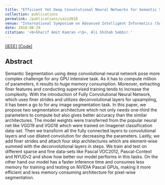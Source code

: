 ```yaml
---
title: "Efficient Yet Deep Convolutional Neural Networks for Semantic Segmentation"
collection: publications
permalink: /publications/sain2018
venue: "International Symposium on Advanced Intelligent Informatics (SAIN)"
date: 2018-08-29
citation: '<b>Sharif Amit Kamran <\b>, Ali Shihab Sabbir.'
---
```

[[IEEE]](https://ieeexplore.ieee.org/document/8673354) [[Code]](https://github.com/SharifAmit/DilatedFCNSegmentation)


## Abstract
Semantic Segmentation using deep convolutional neural network pose more complex challenge for any GPU intensive task. As it has to compute million of parameters, it results to huge memory consumption. Moreover, extracting finer features and conducting supervised training tends to increase the complexity. With the introduction of Fully Convolutional Neural Network, which uses finer strides and utilizes deconvolutional layers for upsampling, it has been a go to for any image segmentation task. In this paper, we propose two segmentation architecture which not only needs one-third the parameters to compute but also gives better accuracy than the similar architectures. The model weights were transferred from the popular neural net like VGG19 and VGG16 which were trained on Imagenet classification data-set. Then we transform all the fully connected layers to convolutional layers and use dilated convolution for decreasing the parameters. Lastly, we add finer strides and attach four skip architectures which are element-wise summed with the deconvolutional layers in steps. We train and test on different sparse and fine data-sets like Pascal VOC2012, Pascal-Context and NYUDv2 and show how better our model performs in this tasks. On the other hand our model has a faster inference time and consumes less memory for training and testing on NVIDIA Pascal GPUs, making it more efficient and less memory consuming architecture for pixel-wise segmentation.
